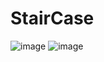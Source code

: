 # StairCase #
![image](https://github.com/user-attachments/assets/cfaed46a-0a8c-496e-bab5-96eabfd7a57b)
![image](https://github.com/user-attachments/assets/ea487b0b-67ef-49ac-b180-47fc8a30a2bd)
